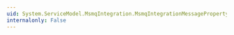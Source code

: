 ```yaml
---
uid: System.ServiceModel.MsmqIntegration.MsmqIntegrationMessageProperty.AcknowledgeType
internalonly: False
---
```


